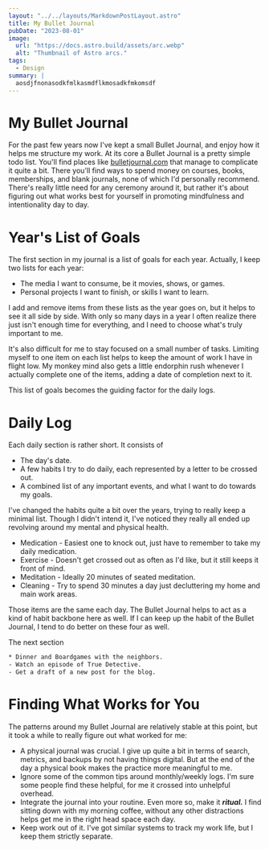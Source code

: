 ```yaml
---
layout: "../../layouts/MarkdownPostLayout.astro"
title: My Bullet Journal
pubDate: "2023-08-01"
image:
  url: "https://docs.astro.build/assets/arc.webp"
  alt: "Thumbnail of Astro arcs."
tags:
  - Design
summary: |
  aosdjfnonasodkfmlkasmdflkmosadkfmkomsdf
---
```


# My Bullet Journal

For the past few years now I've kept a small Bullet Journal, and enjoy how it helps me structure
my work. At its core a Bullet Journal is a pretty simple todo list. You'll find places like [bulletjournal.com](bulletjournal.com) that manage to complicate it quite a bit. There you'll find ways to spend
money on courses, books, memberships, and blank journals, none of which I'd personally recommend.
There's really little need for any ceremony around it, but rather it's about figuring out what works best
for yourself in promoting mindfulness and intentionality day to day.

# Year's List of Goals

The first section in my journal is a list of goals for each year. Actually, I keep two lists for each year:

- The media I want to consume, be it movies, shows, or games.
- Personal projects I want to finish, or skills I want to learn.

I add and remove items from these lists as the year goes on, but it helps to see it all side by side.
With only so many days in a year I often realize there just isn't enough time for everything, and I
need to choose what's truly important to me.

It's also difficult for me to stay focused on a small number of tasks. Limiting myself to one item on
each list helps to keep the amount of work I have in flight low. My monkey mind also gets a little
endorphin rush whenever I actually complete one of the items, adding a date of completion next to it.

This list of goals becomes the guiding factor for the daily logs.

# Daily Log

Each daily section is rather short. It consists of

- The day's date.
- A few habits I try to do daily, each represented by a letter to be crossed out.
- A combined list of any important events, and what I want to do towards my goals.

I've changed the habits quite a bit over the years, trying to really keep a minimal list.
Though I didn't intend it, I've noticed they really all ended up revolving around my mental
and physical health.

- Medication - Easiest one to knock out, just have to remember to take my daily medication.
- Exercise - Doesn't get crossed out as often as I'd like, but it still keeps it front of mind.
- Meditation - Ideally 20 minutes of seated meditation.
- Cleaning - Try to spend 30 minutes a day just decluttering my home and main work areas.

Those items are the same each day. The Bullet Journal helps to act as a kind of habit backbone here as well. If I can keep up the habit of the Bullet Journal, I tend to do better on these four as well.

The next section

```txt
* Dinner and Boardgames with the neighbors.
- Watch an episode of True Detective.
- Get a draft of a new post for the blog.
```

# Finding What Works for You

The patterns around my Bullet Journal are relatively stable at this point, but it took a while to
really figure out what worked for me:

- A physical journal was crucial. I give up quite a bit in terms of search, metrics, and backups by not having
  things digital. But at the end of the day a physical book makes the practice more meaningful to me.
- Ignore some of the common tips around monthly/weekly logs. I'm sure some people find these helpful,
  for me it crossed into unhelpful overhead.
- Integrate the journal into your routine. Even more so, make it **_ritual._** I find sitting down with my morning
  coffee, without any other distractions helps get me in the right head space each day.
- Keep work out of it. I've got similar systems to track my work life, but I keep them strictly separate.
